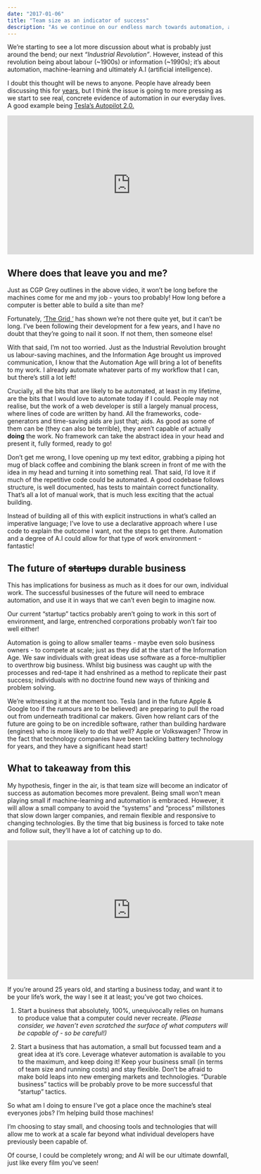 ```yaml
---
date: "2017-01-06"
title: "Team size as an indicator of success"
description: "As we continue on our endless march towards automation, and ultimately A.I, who is best placed to capitalise on our advancements?"
---
```


We’re starting to see a lot more discussion about what is probably just around the bend; our next  _“Industrial Revolution”_. However, instead of this revolution being about labour (~1900s) or information (~1990s); it’s about automation, machine-learning and ultimately A.I (artificial intelligence).

I doubt this thought will be news to anyone. People have already been discussing this for [years](https://www.youtube.com/watch?v=7Pq-S557XQU), but I think the issue is going to more pressing as we start to see real, concrete evidence of automation in our everyday lives. A good example being [Tesla’s Autopilot 2.0.](http://www.teslarati.com/tesla-autopilot-2-0-improving-autosteer-video/)

<iframe class="highlight" width="560" height="315" src="https://www.youtube.com/embed/7Pq-S557XQU" frameborder="0" allowfullscreen></iframe>

## Where does that leave you and me?
Just as CGP Grey outlines in the above video, it won’t be long before the machines come for me and my job - yours too probably! How long before a computer is better able to build a site than me?

Fortunately, [‘The Grid ‘](https://thegrid.io) has shown we’re not there quite yet, but it can’t be long. I’ve been following their development for a few years, and I have no doubt that they’re going to nail it soon. If not them, then someone else!

With that said, I’m not too worried. Just as the Industrial Revolution brought us labour-saving machines, and the Information Age brought us improved communication, I know that the Automation Age will bring a lot of benefits to my work. I already automate whatever parts of my workflow that I can, but there’s still a lot left! 

Crucially, all the bits that are likely to be automated, at least in my lifetime, are the bits that I would love to automate today if I could. People may not realise, but the work of a web developer is still a largely manual process, where lines of code are written by hand. All the frameworks, code-generators and time-saving aids are just that; aids. As good as some of them can be (they can also be terrible), they aren’t capable of actually **doing** the work. No framework can take the abstract idea in your head and present it, fully formed, ready to go!

Don’t get me wrong, I love opening up my text editor, grabbing a piping hot mug of black coffee and combining the blank screen in front of me with the idea in my head and turning it into something real. That said, I’d love it if much of the repetitive code could be automated. A good codebase follows structure, is well documented, has tests to maintain correct functionality. That’s all a lot of manual work, that is much less exciting that the actual building.

Instead of building all of this with explicit instructions in what’s called an imperative language; I’ve love to use a declarative approach where I use code to explain the outcome I want, not the steps to get there. Automation and a degree of A.I could allow for that type of work environment - fantastic!

<h2>The future of <strike>startups</strike> durable business</h2>
This has implications for business as much as it does for our own, individual work. The successful businesses of the future will need to embrace automation, and use it in ways that we can’t even begin to imagine now. 

Our current “startup” tactics probably aren’t going to work in this sort of environment, and large, entrenched corporations probably won’t fair too well either!

Automation is going to allow smaller teams - maybe even solo business owners - to compete at scale; just as they did at the start of the Information Age. We saw individuals with great ideas use software as a force-multiplier to overthrow big business. Whilst big business was caught up with the processes and red-tape it had enshrined as a method to replicate their past success; individuals with no doctrine found new ways of thinking and problem solving.

We’re witnessing it at the moment too. Tesla (and in the future Apple & Google too if the rumours are to be believed) are preparing to pull the road out from underneath traditional car makers. Given how reliant cars of the future are going to be on incredible software, rather than building hardware (engines) who is more likely to do that well? Apple or Volkswagen? Throw in the fact that technology companies have been tackling battery technology for years, and they have a significant head start!

## What to takeaway from this
My hypothesis, finger in the air, is that team size will become an indicator of success as automation becomes more prevalent. Being small won’t mean playing small if machine-learning and automation is embraced. However, it will allow a small company to avoid the “systems” and “process” millstones that slow down larger companies, and remain flexible and responsive to changing technologies.  By the time that big business is forced to take note and follow suit, they’ll have a lot of catching up to do.

<iframe class="highlight" width="560" height="315" src="https://www.youtube.com/embed/_1rXqD6M614" frameborder="0" allowfullscreen></iframe>

If you’re around 25 years old, and starting a business today, and want it to be your life’s work, the way I see it at least; you’ve got two choices.

1. Start a business that absolutely, 100%, unequivocally relies on humans to produce value that a computer could never recreate. _(Please consider, we haven’t even scratched the surface of what computers will be capable of - so be careful!)_

2. Start a business that has automation, a small but focussed team and a great idea at it’s core. Leverage whatever automation is available to you to the maximum, and keep doing it! Keep your business small (in terms of team size and running costs) and stay flexible. Don’t be afraid to make bold leaps into new emerging markets and technologies. “Durable business” tactics will be probably prove to be more successful that “startup” tactics.

So what am I doing to ensure I’ve got a place once the machine’s steal everyones jobs? I’m helping build those machines!

I’m choosing to stay small, and choosing tools and technologies that will allow me to work at a scale far beyond what individual developers have previously been capable of.

Of course, I could be completely wrong; and AI will be our ultimate downfall, just like every film you've seen!
